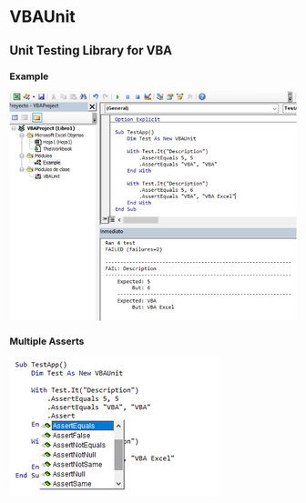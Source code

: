 # VBAUnit
## Unit Testing Library for VBA

### Example
![example](https://raw.githubusercontent.com/vba-dev/VBAUnit/master/example.png)

### Multiple Asserts
![code](https://raw.githubusercontent.com/vba-dev/VBAUnit/master/code.png)

